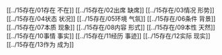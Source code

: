 [[../15存在/01存在 不在]]
[[../15存在/02出席 缺席]]
[[../15存在/03情况 形势]]
[[../15存在/04状态 状况]]
[[../15存在/05环境 气氛]]
[[../15存在/06条件 背景]]
[[../15存在/07本质 现象]]
[[../15存在/08内容 形式]]
[[../15存在/09本性 天然]]
[[../15存在/10事情 事实]]
[[../15存在/11经历 事迹]]
[[../15存在/12实际 现实]]
[[../15存在/13作为 成为]]